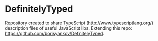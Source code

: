 # DefinitelyTyped
Repository created to share TypeScript (http://www.typescriptlang.org/) description files of useful JavaScript libs. Extending this repo: https://github.com/borisyankov/DefinitelyTyped.
